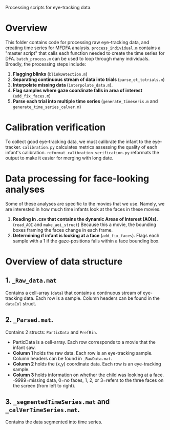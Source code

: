 Processing scripts for eye-tracking data.
# Overview
This folder contains code for processing raw eye-tracking data, and creating time series for MFDFA analysis. 
`process_individual.m` contains a "master script" that calls each function needed to create the time series for DFA. `batch_process.m` can be used to loop through many individuals.  Broadly, the processing steps include:  
1. <b>Flagging blinks</b> (`blinkDetection.m`)  
2. <b>Separating continuous stream of data into trials </b> (`parse_et_totrials.m`)  
3. <b>Interpolate missing data </b> (`interpolate_data.m`).  
4. <b>Flag samples where gaze coordinate falls in area of interest </b> (`add_fix_faces.m`) 
5. <b> Parse each trial into multiple time series </b> (`generate_timeseris.m` and `generate_time_series_calver.m`)  

# Calibration verification  
To collect good eye-tracking data, we must calibrate the infant to the eye-tracker. `calibration.py` calculates metrics assessing the quality of each infant's calibration. `reformat_calibration_verification.py` reformats the output to make it easier for merging with long date.

# Data processing for face-looking analyses  
Some of these analyses are specific to the movies that we use. Namely, we are interested in how much time infants look at the faces in these movies.  
1. <b>Reading in .csv that contains the dynamic Areas of Interest (AOIs).</b> (`read_AOI` and `make_aoi_struct`) Because this a movie, the bounding boxes framing the faces change in each frame.  
2. <b>Determining if infant is looking at a face</b> (`add_fix_faces`). Flags each sample with a 1 if the gaze-positions falls within a face bounding box.

# Overview of data structure  
## 1. `_Raw_data.mat`  
Contains a cell-array (`data`) that contains a continuous stream of eye-tracking data. Each row is a sample. Column headers can be found in the `dataCol` struct.  

## 2. `_Parsed.mat`.  
Contains 2 structs: `ParticData` and `PrefBin`.  
- ParticData is a cell-array. Each row corresponds to a movie that the infant saw.  
- <b>Column 1</b> holds the raw data. Each row is an eye-tracking sample. Column headers can be found in `_RawData.mat`.    
- <b>Column 2</b> holds the (x,y) coordinate data. Each row is an eye-tracking sample.   
- <b>Column 3</b> holds information on whether the child was looking at a face. -9999=missing data, 0=no faces, 1, 2, or 3=refers to the three faces on the screen (from left to right).  

## 3. `_segmentedTimeSeries.mat` and `_calVerTimeSeries.mat`.  
Contains the data segmented into time series.
